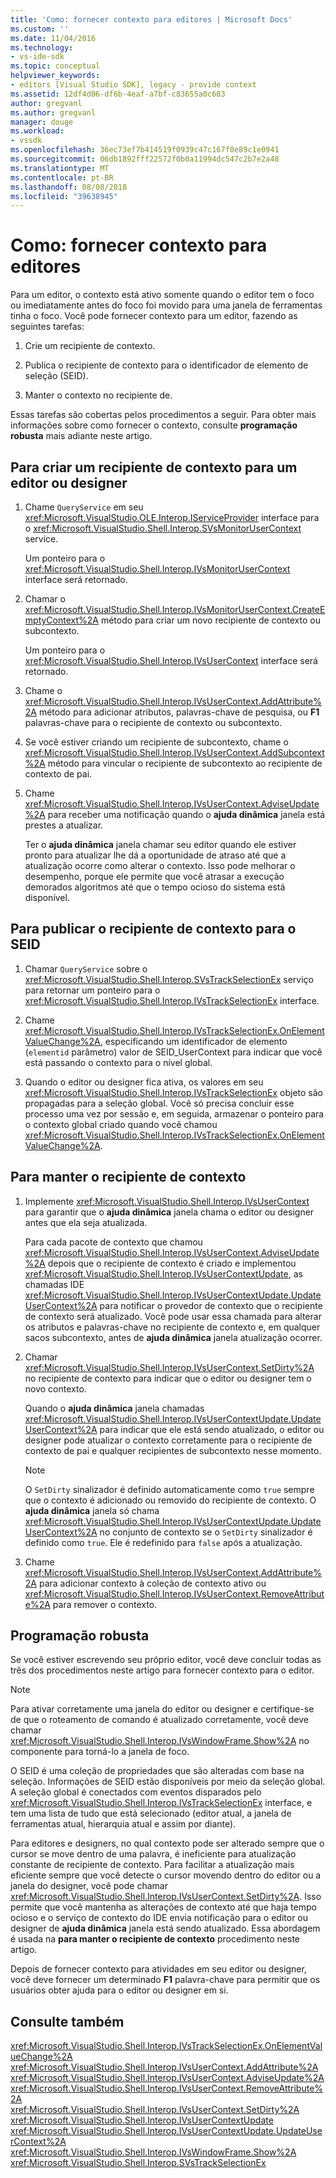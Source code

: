 ```yaml
---
title: 'Como: fornecer contexto para editores | Microsoft Docs'
ms.custom: ''
ms.date: 11/04/2016
ms.technology:
- vs-ide-sdk
ms.topic: conceptual
helpviewer_keywords:
- editors [Visual Studio SDK], legacy - provide context
ms.assetid: 12df4d06-df6b-4eaf-a7bf-c83655a0c683
author: gregvanl
ms.author: gregvanl
manager: douge
ms.workload:
- vssdk
ms.openlocfilehash: 36ec73ef7b414519f0939c47c167f0e89c1e0941
ms.sourcegitcommit: 06db1892fff22572f0b0a11994dc547c2b7e2a48
ms.translationtype: MT
ms.contentlocale: pt-BR
ms.lasthandoff: 08/08/2018
ms.locfileid: "39638945"
---
```

# <a name="how-to-provide-context-for-editors"></a>Como: fornecer contexto para editores
Para um editor, o contexto está ativo somente quando o editor tem o foco ou imediatamente antes do foco foi movido para uma janela de ferramentas tinha o foco. Você pode fornecer contexto para um editor, fazendo as seguintes tarefas:  
  
1.  Crie um recipiente de contexto.  
  
2.  Publica o recipiente de contexto para o identificador de elemento de seleção (SEID).  
  
3.  Manter o contexto no recipiente de.  
  
 Essas tarefas são cobertas pelos procedimentos a seguir. Para obter mais informações sobre como fornecer o contexto, consulte **programação robusta** mais adiante neste artigo.  
  
## <a name="to-create-a-context-bag-for-an-editor-or-a-designer"></a>Para criar um recipiente de contexto para um editor ou designer  
  
1.  Chame `QueryService` em seu <xref:Microsoft.VisualStudio.OLE.Interop.IServiceProvider> interface para o <xref:Microsoft.VisualStudio.Shell.Interop.SVsMonitorUserContext> service.  
  
     Um ponteiro para o <xref:Microsoft.VisualStudio.Shell.Interop.IVsMonitorUserContext> interface será retornado.  
  
2.  Chamar o <xref:Microsoft.VisualStudio.Shell.Interop.IVsMonitorUserContext.CreateEmptyContext%2A> método para criar um novo recipiente de contexto ou subcontexto.  
  
     Um ponteiro para o <xref:Microsoft.VisualStudio.Shell.Interop.IVsUserContext> interface será retornado.  
  
3.  Chame o <xref:Microsoft.VisualStudio.Shell.Interop.IVsUserContext.AddAttribute%2A> método para adicionar atributos, palavras-chave de pesquisa, ou **F1** palavras-chave para o recipiente de contexto ou subcontexto.  
  
4.  Se você estiver criando um recipiente de subcontexto, chame o <xref:Microsoft.VisualStudio.Shell.Interop.IVsUserContext.AddSubcontext%2A> método para vincular o recipiente de subcontexto ao recipiente de contexto de pai.  
  
5.  Chame <xref:Microsoft.VisualStudio.Shell.Interop.IVsUserContext.AdviseUpdate%2A> para receber uma notificação quando o **ajuda dinâmica** janela está prestes a atualizar.  
  
     Ter o **ajuda dinâmica** janela chamar seu editor quando ele estiver pronto para atualizar lhe dá a oportunidade de atraso até que a atualização ocorre como alterar o contexto. Isso pode melhorar o desempenho, porque ele permite que você atrasar a execução demorados algoritmos até que o tempo ocioso do sistema está disponível.  
  
## <a name="to-publish-the-context-bag-to-the-seid"></a>Para publicar o recipiente de contexto para o SEID  
  
1.  Chamar `QueryService` sobre o <xref:Microsoft.VisualStudio.Shell.Interop.SVsTrackSelectionEx> serviço para retornar um ponteiro para o <xref:Microsoft.VisualStudio.Shell.Interop.IVsTrackSelectionEx> interface.  
  
2.  Chame <xref:Microsoft.VisualStudio.Shell.Interop.IVsTrackSelectionEx.OnElementValueChange%2A>, especificando um identificador de elemento (`elementid` parâmetro) valor de SEID_UserContext para indicar que você está passando o contexto para o nível global.  
  
3.  Quando o editor ou designer fica ativa, os valores em seu <xref:Microsoft.VisualStudio.Shell.Interop.IVsTrackSelectionEx> objeto são propagadas para a seleção global. Você só precisa concluir esse processo uma vez por sessão e, em seguida, armazenar o ponteiro para o contexto global criado quando você chamou <xref:Microsoft.VisualStudio.Shell.Interop.IVsTrackSelectionEx.OnElementValueChange%2A>.  
  
## <a name="to-maintain-the-context-bag"></a>Para manter o recipiente de contexto  
  
1.  Implemente <xref:Microsoft.VisualStudio.Shell.Interop.IVsUserContext> para garantir que o **ajuda dinâmica** janela chama o editor ou designer antes que ela seja atualizada.  
  
     Para cada pacote de contexto que chamou <xref:Microsoft.VisualStudio.Shell.Interop.IVsUserContext.AdviseUpdate%2A> depois que o recipiente de contexto é criado e implementou <xref:Microsoft.VisualStudio.Shell.Interop.IVsUserContextUpdate>, as chamadas IDE <xref:Microsoft.VisualStudio.Shell.Interop.IVsUserContextUpdate.UpdateUserContext%2A> para notificar o provedor de contexto que o recipiente de contexto será atualizado. Você pode usar essa chamada para alterar os atributos e palavras-chave no recipiente de contexto e, em qualquer sacos subcontexto, antes de **ajuda dinâmica** janela atualização ocorrer.  
  
2.  Chamar <xref:Microsoft.VisualStudio.Shell.Interop.IVsUserContext.SetDirty%2A> no recipiente de contexto para indicar que o editor ou designer tem o novo contexto.  
  
     Quando o **ajuda dinâmica** janela chamadas <xref:Microsoft.VisualStudio.Shell.Interop.IVsUserContextUpdate.UpdateUserContext%2A> para indicar que ele está sendo atualizado, o editor ou designer pode atualizar o contexto corretamente para o recipiente de contexto de pai e qualquer recipientes de subcontexto nesse momento.  
  
    > [!NOTE]
    >  O `SetDirty` sinalizador é definido automaticamente como `true` sempre que o contexto é adicionado ou removido do recipiente de contexto. O **ajuda dinâmica** janela só chama <xref:Microsoft.VisualStudio.Shell.Interop.IVsUserContextUpdate.UpdateUserContext%2A> no conjunto de contexto se o `SetDirty` sinalizador é definido como `true`. Ele é redefinido para `false` após a atualização.  
  
3.  Chame <xref:Microsoft.VisualStudio.Shell.Interop.IVsUserContext.AddAttribute%2A> para adicionar contexto à coleção de contexto ativo ou <xref:Microsoft.VisualStudio.Shell.Interop.IVsUserContext.RemoveAttribute%2A> para remover o contexto.  
  
## <a name="robust-programming"></a>Programação robusta  
 Se você estiver escrevendo seu próprio editor, você deve concluir todas as três dos procedimentos neste artigo para fornecer contexto para o editor.  
  
> [!NOTE]
>  Para ativar corretamente uma janela do editor ou designer e certifique-se de que o roteamento de comando é atualizado corretamente, você deve chamar <xref:Microsoft.VisualStudio.Shell.Interop.IVsWindowFrame.Show%2A> no componente para torná-lo a janela de foco.  
  
 O SEID é uma coleção de propriedades que são alteradas com base na seleção. Informações de SEID estão disponíveis por meio da seleção global. A seleção global é conectados com eventos disparados pelo <xref:Microsoft.VisualStudio.Shell.Interop.IVsTrackSelectionEx> interface, e tem uma lista de tudo que está selecionado (editor atual, a janela de ferramentas atual, hierarquia atual e assim por diante).  
  
 Para editores e designers, no qual contexto pode ser alterado sempre que o cursor se move dentro de uma palavra, é ineficiente para atualização constante de recipiente de contexto. Para facilitar a atualização mais eficiente sempre que você detecte o cursor movendo dentro do editor ou a janela do designer, você pode chamar <xref:Microsoft.VisualStudio.Shell.Interop.IVsUserContext.SetDirty%2A>. Isso permite que você mantenha as alterações de contexto até que haja tempo ocioso e o serviço de contexto do IDE envia notificação para o editor ou designer de **ajuda dinâmica** janela está sendo atualizado. Essa abordagem é usada na **para manter o recipiente de contexto** procedimento neste artigo.  
  
 Depois de fornecer contexto para atividades em seu editor ou designer, você deve fornecer um determinado **F1** palavra-chave para permitir que os usuários obter ajuda para o editor ou designer em si.  
  
## <a name="see-also"></a>Consulte também  
 <xref:Microsoft.VisualStudio.Shell.Interop.IVsTrackSelectionEx.OnElementValueChange%2A>   
 <xref:Microsoft.VisualStudio.Shell.Interop.IVsUserContext.AddAttribute%2A>   
 <xref:Microsoft.VisualStudio.Shell.Interop.IVsUserContext.AdviseUpdate%2A>   
 <xref:Microsoft.VisualStudio.Shell.Interop.IVsUserContext.RemoveAttribute%2A>   
 <xref:Microsoft.VisualStudio.Shell.Interop.IVsUserContext.SetDirty%2A>   
 <xref:Microsoft.VisualStudio.Shell.Interop.IVsUserContextUpdate>   
 <xref:Microsoft.VisualStudio.Shell.Interop.IVsUserContextUpdate.UpdateUserContext%2A>   
 <xref:Microsoft.VisualStudio.Shell.Interop.IVsWindowFrame.Show%2A>   
 <xref:Microsoft.VisualStudio.Shell.Interop.SVsTrackSelectionEx>